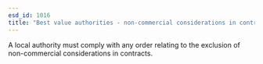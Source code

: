 ```yaml
---
esd_id: 1016
title: "Best value authorities - non-commercial considerations in contracts"
---
```


A local authority must comply with any order relating to the exclusion of non-commercial considerations in contracts.

